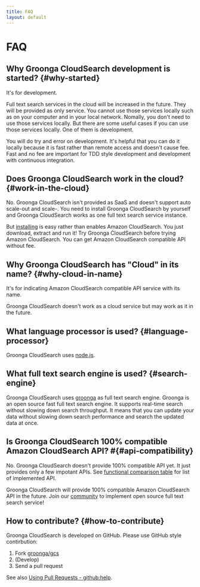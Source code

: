 ```yaml
---
title: FAQ
layout: default
---
```


# FAQ

## Why Groonga CloudSearch development is started? {#why-started}

It's for development.

Full text search services in the cloud will be increased in the
future. They will be provided as only service. You cannot use those
services locally such as on your computer and in your local
network. Nomally, you don't need to use those services locally. But
there are some useful cases if you can use those services locally. One
of them is development.

You will do try and error on development. It's helpful that you can do
it locally because it is fast rather than remote access and doesn't
cause fee. Fast and no fee are important for TDD style development and
development with continuous integration.

## Does Groonga CloudSearch work in the cloud? {#work-in-the-cloud}

No. Groonga CloudSearch isn't provided as SaaS and doesn't support
auto scale-out and scale-. You need to install Groonga CloudSearch by yourself
and Groonga CloudSearch works as one full text search service
instance.

But [installing](../install/) is easy rather than enables Amazon
CloudSearch. You just download, extract and run it! Try Groonga
CloudSearch before trying Amazon CloudSearch. You can get Amazon
CloudSearch compatible API without fee.

## Why Groonga CloudSearch has "Cloud" in its name? {#why-cloud-in-name}

It's for indicating Amazon CloudSearch compatible API service with its
name.

Groonga CloudSearch doesn't work as a cloud service but may work as it
in the future.

## What language processor is used? {#language-processor}

Groonga CloudSearch uses [node.js](http://nodejs.org/).

## What full text search engine is used? {#search-engine}

Groonga CloudSearch uses [groonga](http://groonga.org/) as full text
search engine. Groonga is an open source fast full text search
engine. It supports real-time search without slowing down search
throughput. It means that you can update your data without slowing
down search performance and search the updated data at once.

## Is Groonga CloudSearch 100% compatible Amazon CloudSearch API? #{#api-compatibility}

No. Groonga CloudSearch doesn't provide 100% compatible API yet.  It
just provides only a few impotant APIs. See [functional comparison
table](../#functional-comparison) for list of implemented API.

Groonga CloudSearch will provide 100% compatible Amazon CloudSearch
API in the future. Join our [community](../community/) to implement
open source full text search service!

## How to contribute? {#how-to-contribute}

Groonga CloudSearch is developed on GitHub. Please use GitHub style
contirbution:

1. Fork [groonga/gcs](https://github.com/groonga/gcs)
2. (Develop)
3. Send a pull request

See also [Using Pull Requests -
github:help](https://help.github.com/articles/using-pull-requests).
